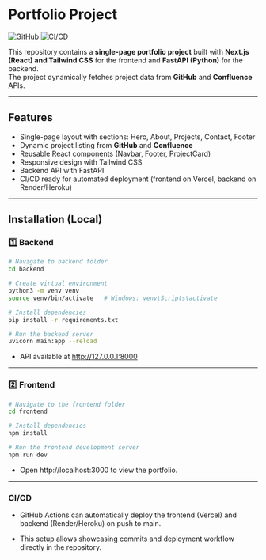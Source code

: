 # Portfolio Project

[![GitHub](https://img.shields.io/badge/GitHub-Repo-black?style=flat-square&logo=github)](https://github.com/NicoMarina/portfolio_dev)
[![CI/CD](https://github.com/NicoMarina/portfolio_dev/actions/workflows/ci-cd.yml/badge.svg)](https://github.com/NicoMarina/portfolio_dev/actions/workflows/ci-cd.yml)

This repository contains a **single-page portfolio project** built with **Next.js (React) and Tailwind CSS** for the frontend and **FastAPI (Python)** for the backend.  
The project dynamically fetches project data from **GitHub** and **Confluence** APIs.

---

## Features

- Single-page layout with sections: Hero, About, Projects, Contact, Footer
- Dynamic project listing from **GitHub** and **Confluence**
- Reusable React components (Navbar, Footer, ProjectCard)
- Responsive design with Tailwind CSS
- Backend API with FastAPI
- CI/CD ready for automated deployment (frontend on Vercel, backend on Render/Heroku)

---

## Installation (Local)

### 1️⃣ Backend

```bash
# Navigate to backend folder
cd backend

# Create virtual environment
python3 -m venv venv
source venv/bin/activate   # Windows: venv\Scripts\activate

# Install dependencies
pip install -r requirements.txt

# Run the backend server
uvicorn main:app --reload
```

- API available at http://127.0.0.1:8000
  
---

### 2️⃣ Frontend

```bash
# Navigate to the frontend folder
cd frontend

# Install dependencies
npm install

# Run the frontend development server
npm run dev
```

- Open http://localhost:3000 to view the portfolio.

---

### CI/CD

- GitHub Actions can automatically deploy the frontend (Vercel) and backend (Render/Heroku) on push to main.

- This setup allows showcasing commits and deployment workflow directly in the repository.
  